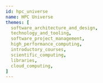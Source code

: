```yaml
---
id: hpc_universe
name: HPC Universe
themes: [
  software_architecture_and_design,
  technology_and_tooling,
  software_project_management,
  high_performance_computing,
  introductory_courses,
  scientific_computing,
  libraries,
  cloud_computing,
]
---
```

